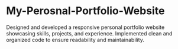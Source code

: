 # My-Perosnal-Portfolio-Website
Designed and developed a responsive personal portfolio website showcasing skills, projects, and experience. Implemented clean and  organized code to ensure readability and maintainability.
